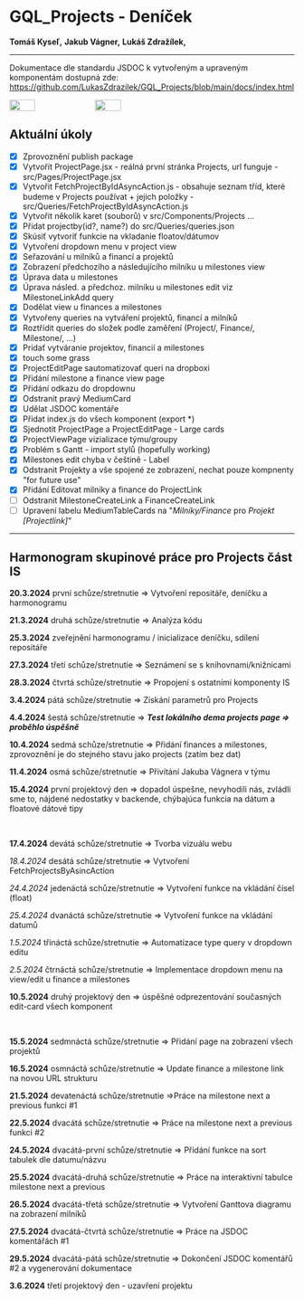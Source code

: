 # GQL_Projects - Deníček

__Tomáš Kyseľ,__ 
__Jakub Vágner,__ 
__Lukáš Zdražílek,__ 
________________________________________________________________________

Dokumentace dle standardu JSDOC k vytvořeným a upraveným komponentám dostupná zde: https://github.com/LukasZdrazilek/GQL_Projects/blob/main/docs/index.html

<div style="display: flex;">
  <img src="https://external-content.duckduckgo.com/iu/?u=http%3A%2F%2Fi.qkme.me%2FDT1.jpg&f=1&nofb=1&ipt=29524da4934a16ecce3113def5671ffa17ed0ca2f03b1ec6272343a198b6d0cb&ipo=images" style="width: 30%">
  <img src="https://external-content.duckduckgo.com/iu/?u=https%3A%2F%2Fpbs.twimg.com%2Fmedia%2FDcXYPtOVAAAoOKa.jpg&f=1&nofb=1&ipt=0fc47f721244bc99d0a6437e702c8b96f4e700beec4126987c92975e234f23e9&ipo=images" style="width: 30%">
</div>

## Aktuální úkoly

- [x] Zprovoznění publish package
- [x] Vytvořit ProjectPage.jsx - reálná první stránka Projects, url funguje - src/Pages/ProjectPage.jsx
- [x] Vytvořit FetchProjectByIdAsyncAction.js - obsahuje seznam tříd, které budeme v Projects používat + jejich položky - src/Queries/FetchProjectByIdAsyncAction.js
- [x] Vytvořit několik karet (souborů) v src/Components/Projects ...
- [x] Přidat projectby(id?, name?) do src/Queries/queries.json
- [x] Skúsiť vytvoriť funkcie na vkladanie floatov/dátumov
- [x] Vytvoření dropdown menu v project view
- [x] Seřazování u milníků a financí a projektů
- [x] Zobrazení předchozího a následujícího milníku u milestones view
- [x] Úprava data u milestones
- [x] Úprava násled. a předchoz. milníku u milestones edit viz MilestoneLinkAdd query
- [x] Dodělat view u finances a milestones
- [x] Vytvořeny queries na vytváření projektů, financí a milníků
- [x] Roztřídit queries do složek podle zaměření (Project/, Finance/, Milestone/, ...)
- [x] Pridať vytváranie projektov, financií a milestones
- [x] touch some grass
- [x] ProjectEditPage sautomatizovať queri na dropboxi
- [x] Přidání milestone a finance view page
- [x] Přidání odkazu do dropdownu
- [x] Odstranit pravý MediumCard
- [x] Udělat JSDOC komentáře
- [x] Přidat index.js do všech komponent (export *)
- [x] Sjednotit ProjectPage a ProjectEditPage - Large cards
- [x] ProjectViewPage vizializace týmu/groupy
- [x] Problém s Gantt - import stylů (hopefully working)
- [x] Milestones edit chyba v češtině - Label
- [x] Odstranit Projekty a vše spojené ze zobrazení, nechat pouze kompnenty "for future use"
- [x] Přidání Editovat milníky a finance do ProjectLink
- [ ] Odstranit MilestoneCreateLink a FinanceCreateLink
- [ ] Upravení labelu MediumTableCards na "*Milníky/Finance* pro *Projekt [Projectlink]*"

________________________________________________________________________

## Harmonogram skupinové práce pro Projects část IS


__20.3.2024__ první schůze/stretnutie => Vytvoření repositáře, deníčku a harmonogramu

__21.3.2024__ druhá schůze/stretnutie => Analýza kódu

__25.3.2024__ zveřejnění harmonogramu / inicializace deníčku, sdílení repositáře

__27.3.2024__ třetí schůze/stretnutie => Seznámení se s knihovnami/knižnicami

__28.3.2024__ čtvrtá schůze/stretnutie => Propojení s ostatními komponenty IS

__3.4.2024__ pátá schůze/stretnutie => Získání parametrů pro Projects

__4.4.2024__ šestá schůze/stretnutie => ***Test lokálního dema projects page => proběhlo úspěšně***

__10.4.2024__ sedmá schůze/stretnutie => Přidání finances a milestones, zprovoznění je do stejného stavu jako projects (zatím bez dat)

__11.4.2024__ osmá schůze/stretnutie => Přivítání Jakuba Vágnera v týmu

__15.4.2024__ první projektový den => dopadol úspešne, nevyhodili nás, zvládli sme to, nájdené nedostatky v backende, chýbajúca funkcia na dátum a floatové dátové tipy

<br />

__17.4.2024__ devátá schůze/stretnutie => Tvorba vizuálu webu

_18.4.2024_ desátá schůze/stretnutie => Vytvoření FetchProjectsByAsincAction

_24.4.2024_ jedenáctá schůze/stretnutie => Vytvoření funkce na vkládání čísel (float)

_25.4.2024_ dvanáctá schůze/stretnutie => Vytvoření funkce na vkládání datumů

_1.5.2024_ třináctá schůze/stretnutie => Automatizace type query v dropdown editu

_2.5.2024_ čtrnáctá schůze/stretnutie => Implementace dropdown menu na view/edit u finance a milestones

__10.5.2024__ druhý projektový den => úspěšné odprezentování současných edit-card všech komponent

<br />

__15.5.2024__ sedmnáctá schůze/stretnutie => Přidání page na zobrazení všech projektů

__16.5.2024__ osmnáctá schůze/stretnutie => Update finance a milestone link na novou URL strukturu

__21.5.2024__ devatenáctá schůze/stretnutie =>Práce na milestone next a previous funkci #1

__22.5.2024__ dvacátá schůze/stretnutie => Práce na milestone next a previous funkci #2

__24.5.2024__ dvacátá-první schůze/stretnutie => Přidání funkce na sort tabulek dle datumu/názvu

__25.5.2024__ dvacátá-druhá schůze/stretnutie => Práce na interaktivní tabulce milestone next a previous

__26.5.2024__ dvacátá-třetá schůze/stretnutie => Vytvoření Ganttova diagramu na zobrazení milníků 

__27.5.2024__ dvacátá-čtvrtá schůze/stretnutie => Práce na JSDOC komentářách #1

__29.5.2024__ dvacátá-pátá schůze/stretnutie => Dokončení JSDOC komentářů #2 a vygenerování dokumentace

__3.6.2024__ třetí projektový den - uzavření projektu

